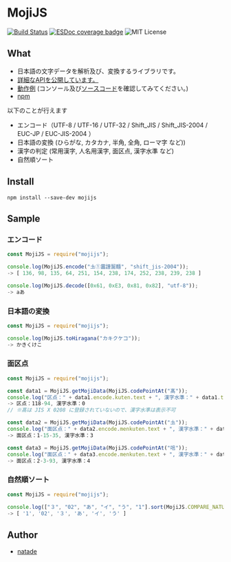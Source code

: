 # MojiJS #
[![Build Status](https://travis-ci.org/natade-jp/MojiJS.svg?branch=master)](https://travis-ci.org/natade-jp/MojiJS)
[![ESDoc coverage badge](https://natade-jp.github.io/MojiJS/docs/badge.svg)](https://natade-jp.github.io/MojiJS/docs/)
![MIT License](https://img.shields.io/badge/license-MIT-blue.svg?style=flat)

## What ##
- 日本語の文字データを解析及び、変換するライブラリです。
- [詳細なAPIを公開しています。](https://natade-jp.github.io/MojiJS/docs/)
- [動作例](https://natade-jp.github.io/MojiJS/html/examples/demos/Text/) (コンソール及び[ソースコード](https://natade-jp.github.io/MojiJS/html/examples/demos/Text/main.mjs)を確認してみてください。)
- [npm](https://www.npmjs.com/package/mojijs)

以下のことが行えます
- エンコード（UTF-8 / UTF-16 / UTF-32 / Shift_JIS / Shift_JIS-2004 / EUC-JP / EUC-JIS-2004 ）
- 日本語の変換 (ひらがな, カタカナ, 半角, 全角, ローマ字 など))
- 漢字の判定 (常用漢字, 人名用漢字, 面区点, 漢字水準 など)
- 自然順ソート

## Install ##
```
npm install --save-dev mojijs
```

## Sample ##

### エンコード
```javascript
const MojiJS = require("mojijs");

console.log(MojiJS.encode("圡①靁謹𪘂麵", "shift_jis-2004"));
-> [ 136, 98, 135, 64, 251, 154, 238, 174, 252, 238, 239, 238 ]

console.log(MojiJS.decode([0x61, 0xE3, 0x81, 0x82], "utf-8"));
-> aあ
```

### 日本語の変換
```javascript
const MojiJS = require("mojijs");

console.log(MojiJS.toHiragana("カキクケコ"));
-> かきくけこ
```

### 面区点
```javascript
const MojiJS = require("mojijs");

const data1 = MojiJS.getMojiData(MojiJS.codePointAt("髙"));
console.log("区点：" + data1.encode.kuten.text + ", 漢字水準：" + data1.type.kanji_suijun);
-> 区点：118-94, 漢字水準：0
// ※髙は JIS X 0208 に登録されていないので、漢字水準は表示不可

const data2 = MojiJS.getMojiData(MojiJS.codePointAt("圡"));
console.log("面区点：" + data2.encode.menkuten.text + ", 漢字水準：" + data2.type.kanji_suijun);
-> 面区点：1-15-35, 漢字水準：3

const data3 = MojiJS.getMojiData(MojiJS.codePointAt("唁"));
console.log("面区点：" + data3.encode.menkuten.text + ", 漢字水準：" + data3.type.kanji_suijun);
-> 面区点：2-3-93, 漢字水準：4

```


### 自然順ソート
```javascript
const MojiJS = require("mojijs");

console.log(["３", "02", "あ", "イ", "う", "1"].sort(MojiJS.COMPARE_NATURAL));
-> [ '1', '02', '３', 'あ', 'イ', 'う' ]
```

## Author ##
- [natade](https://twitter.com/natadea)
